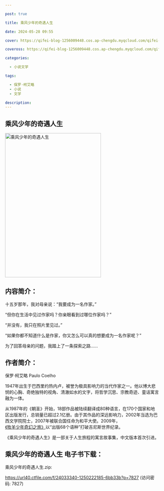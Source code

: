 ```yaml
---

post: true

title: 乘风少年的奇遇人生

date: 2024-05-28 09:55

cover: https://qifei-blog-1256009448.cos.ap-chengdu.myqcloud.com/qifei-blog/65f800589f345e8d0330c68e.jpg

coveross: https://qifei-blog-1256009448.cos.ap-chengdu.myqcloud.com/qifei-blog/65f800589f345e8d0330c68e.jpg

categories:

  - 小说文学

tags:

  - 保罗·柯艾略
  - 小说
  - 文学

description:
---
```


## 乘风少年的奇遇人生
<img alt=" 乘风少年的奇遇人生" class="aligncenter loaded" data-was-processed="true" decoding="async" fetchpriority="high" height="471" src="https://qifei-blog-1256009448.cos.ap-chengdu.myqcloud.com/qifei-blog/65f800589f345e8d0330c68e.jpg " style="cursor: zoom-in;" width="314"/>

## 内容简介：

十五岁那年，我对母亲说：“我要成为一名作家。”

“但你在生活中见过作家吗？你亲眼看到过哪位作家吗？”

“并没有，我只在照片里见过。”

“如果你都不知道什么是作家，你又怎么可以真的想要成为一名作家呢？”

为了回答母亲的问题，我踏上了一条探索之路……

## 作者简介：

保罗·柯艾略 Paulo Coelho

1947年出生于巴西里约热内卢，被誉为极具影响力的当代作家之一。他以博大悲悯的心胸、奇绝独特的视角、清澈如水的文字，将哲学沉思、宗教奇迹、童话寓言融为一体。

从1987年的《朝圣》开始，18部作品被陆续翻译成80种语言，在170个国家和地区出版发行，总销量已超过2.1亿册。由于其作品的深远影响力，2002年当选为巴西文学院院士，2007年被联合国任命为和平大使。2009年，<a href="https://www.huibooks.com/2241.html">《牧羊少年奇幻之旅》</a>以“出版68个语种”打破吉尼斯世界纪录。

《乘风少年的奇遇人生》是一部关于人生旅程的寓言故事集，中文版本首次引进。

## 乘风少年的奇遇人生 电子书下载：



乘风少年的奇遇人生.zip: 

https://url40.ctfile.com/f/24033340-1250222185-6bb33b?p=7827 (访问密码: 7827)
